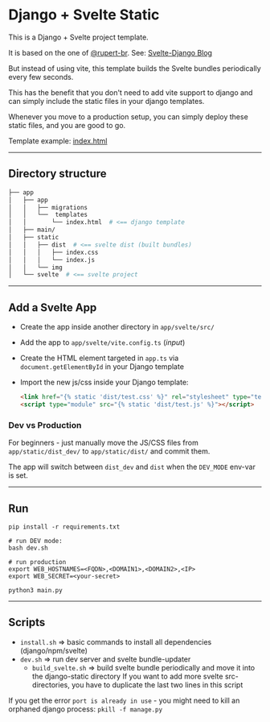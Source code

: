 # Django + Svelte Static

This is a Django + Svelte project template.

It is based on the one of [@rupert-br](https://github.com/rupert-br). See: [Svelte-Django Blog](https://www.rbd-solutions.com/blog/svelte-django/)

But instead of using vite, this template builds the Svelte bundles periodically every few seconds.

This has the benefit that you don't need to add vite support to django and can simply include the static files in your django templates.

Whenever you move to a production setup, you can simply deploy these static files, and you are good to go.

Template example: [index.html](https://github.com/O-X-L/django-svelte-template/blob/main/app/app/templates/index.html)

----

## Directory structure

```bash
├── app
│   ├── app
│   │   ├── migrations
│   │   └──  templates
│   │       └── index.html  # <== django template
│   ├── main/
│   ├── static
│   │   ├── dist  # <== svelte dist (built bundles)
│   │   │   ├── index.css
│   │   │   └── index.js
│   │   └── img
│   └── svelte  # <== svelte project
```

----

## Add a Svelte App

* Create the app inside another directory in `app/svelte/src/`
* Add the app to `app/svelte/vite.config.ts` (*input*)
* Create the HTML element targeted in `app.ts` via `document.getElementById` in your Django template
* Import the new js/css inside your Django template:

  ```html
  <link href="{% static 'dist/test.css' %}" rel="stylesheet" type="text/css">
  <script type="module" src="{% static 'dist/test.js' %}"></script>
  ```

### Dev vs Production

For beginners - just manually move the JS/CSS files from `app/static/dist_dev/` to `app/static/dist/` and commit them.

The app will switch between `dist_dev` and `dist` when the `DEV_MODE` env-var is set.

----

## Run

```
pip install -r requirements.txt

# run DEV mode:
bash dev.sh

# run production
export WEB_HOSTNAMES=<FQDN>,<DOMAIN1>,<DOMAIN2>,<IP>
export WEB_SECRET=<your-secret>

python3 main.py
```

----

## Scripts

* `install.sh` => basic commands to install all dependencies (django/npm/svelte)
* `dev.sh` => run dev server and svelte bundle-updater
  * `build_svelte.sh` => build svelte bundle periodically and move it into the django-static directory
    If you want to add more svelte src-directories, you have to duplicate the last two lines in this script

If you get the error `port is already in use` - you might need to kill an orphaned django process: `pkill -f manage.py`
